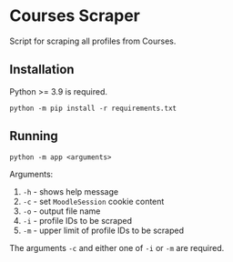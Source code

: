# Courses Scraper

Script for scraping all profiles from Courses.

## Installation

Python >= 3.9 is required.

`python -m pip install -r requirements.txt`

## Running

`python -m app <arguments>`

Arguments:

1. `-h` - shows help message
2. `-c` - set `MoodleSession` cookie content
3. `-o` - output file name
4. `-i` - profile IDs to be scraped
5. `-m` - upper limit of profile IDs to be scraped

The arguments `-c` and either one of `-i` or `-m` are required.
